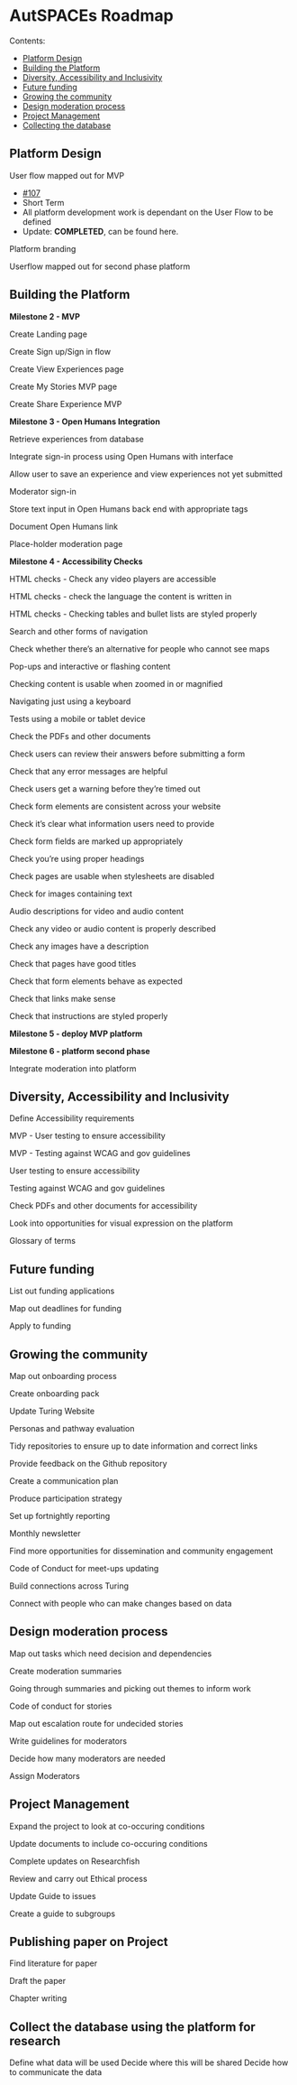 # AutSPACEs Roadmap 

Contents:

- [Platform Design](#platform-design)
- [Building the Platform](#building-the-platform)
- [Diversity, Accessibility and Inclusivity](#diversity-accessibility-and-inclusivity)
- [Future funding](#future-funding)
- [Growing the community](#growing-the-community)
- [Design moderation process](#design-moderation-process)
- [Project Management](#project-management)
- [Collecting the database](#collecting-the-database-using-the-platform-for-research)

## Platform Design

User flow mapped out for MVP 
- [#107](https://github.com/alan-turing-institute/AutSPACEs/issues/107)
- Short Term
- All platform development work is dependant on the User Flow to be defined
- Update: **COMPLETED**, can be found here.

Platform branding 

Userflow mapped out for second phase platform

## Building the Platform

**Milestone 2 - MVP**

Create Landing page

Create Sign up/Sign in flow

Create View Experiences page

Create My Stories MVP page

Create Share Experience MVP 

**Milestone 3 - Open Humans Integration**

Retrieve experiences from database

Integrate sign-in process using Open Humans with interface

Allow user to save an experience and view experiences not yet submitted

Moderator sign-in

Store text input in Open Humans back end with appropriate tags

Document Open Humans link

Place-holder moderation page

**Milestone 4 - Accessibility Checks**

HTML checks - Check any video players are accessible

HTML checks - check the language the content is written in

HTML checks - Checking tables and bullet lists are styled properly 

Search and other forms of navigation

Check whether there’s an alternative for people who cannot see maps

Pop-ups and interactive or flashing content

Checking content is usable when zoomed in or magnified

Navigating just using a keyboard

Tests using a mobile or tablet device

Check the PDFs and other documents

Check users can review their answers before submitting a form

Check that any error messages are helpful

Check users get a warning before they’re timed out

Check form elements are consistent across your website

Check it’s clear what information users need to provide

Check form fields are marked up appropriately

Check you’re using proper headings

Check pages are usable when stylesheets are disabled

Check for images containing text

Audio descriptions for video and audio content

Check any video or audio content is properly described

Check any images have a description

Check that pages have good titles

Check that form elements behave as expected

Check that links make sense

Check that instructions are styled properly

**Milestone 5 - deploy MVP platform** 

**Milestone 6 - platform second phase**

Integrate moderation into platform

## Diversity, Accessibility and Inclusivity				

Define Accessibility requirements

MVP - User testing to ensure accessibility 

MVP - Testing against WCAG and gov guidelines

User testing to ensure accessibility 

Testing against WCAG and gov guidelines

Check PDFs and other documents for accessibility

Look into opportunities for visual expression on the platform 

Glossary of terms

## Future funding

List out funding applications

Map out deadlines for funding 

Apply to funding 

## Growing the community

Map out onboarding process

Create onboarding pack

Update Turing Website

Personas and pathway evaluation

Tidy repositories to ensure up to date information and correct links

Provide feedback on the Github repository

Create a communication plan 

Produce participation strategy

Set up fortnightly reporting 

Monthly newsletter 

Find more opportunities for dissemination and community engagement

Code of Conduct for meet-ups updating

Build connections across Turing

Connect with people who can make changes based on data

## Design moderation process

Map out tasks which need decision and dependencies

Create moderation summaries

Going through summaries and picking out themes to inform work

Code of conduct for stories

Map out escalation route for undecided stories

Write guidelines for moderators

Decide how many moderators are needed

Assign Moderators 

## Project Management

Expand the project to look at co-occuring conditions

Update documents to include co-occuring conditions 

Complete updates on Researchfish 

Review and carry out Ethical process

Update Guide to issues

Create a guide to subgroups

## Publishing paper on Project

Find literature for paper 

Draft the paper

Chapter writing 

## Collect the database using the platform for research

Define what data will be used
Decide where this will be shared
Decide how to communicate the data






